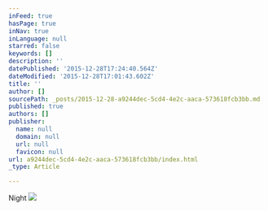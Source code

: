 ```yaml
---
inFeed: true
hasPage: true
inNav: true
inLanguage: null
starred: false
keywords: []
description: ''
datePublished: '2015-12-28T17:24:40.564Z'
dateModified: '2015-12-28T17:01:43.602Z'
title: ''
author: []
sourcePath: _posts/2015-12-28-a9244dec-5cd4-4e2c-aaca-573618fcb3bb.md
published: true
authors: []
publisher:
  name: null
  domain: null
  url: null
  favicon: null
url: a9244dec-5cd4-4e2c-aaca-573618fcb3bb/index.html
_type: Article

---
```

Night
![](https://s3-us-west-2.amazonaws.com/the-grid-img/p/22a037555761c90ef6e180330226b7e00964e135.jpg)